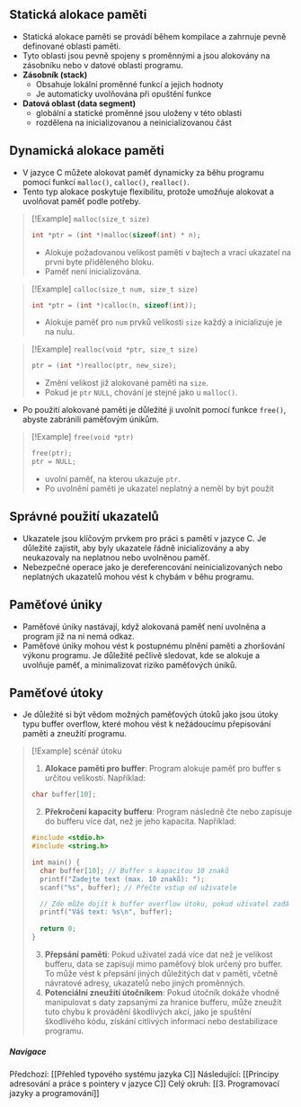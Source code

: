 ## Statická alokace paměti
- Statická alokace paměti se provádí během kompilace a zahrnuje pevně definované oblasti paměti.
- Tyto oblasti jsou pevně spojeny s proměnnými a jsou alokovány na zásobníku nebo v datové oblasti programu.
- **Zásobník (stack)**
	- Obsahuje lokální proměnné funkcí a jejich hodnoty
	- Je automaticky uvolňována při opuštění funkce
- **Datová oblast (data segment)**
	- globální a statické proměnné jsou uloženy v této oblasti
	- rozdělena na inicializovanou a neinicializovanou část

## Dynamická alokace paměti
- V jazyce C můžete alokovat paměť dynamicky za běhu programu pomocí funkcí `malloc()`, `calloc()`, `realloc()`.
- Tento typ alokace poskytuje flexibilitu, protože umožňuje alokovat a uvolňovat paměť podle potřeby.

>[!Example] `malloc(size_t size)`
>```C
>int *ptr = (int *)malloc(sizeof(int) * n);
>```
>- Alokuje požadovanou velikost paměti v bajtech a vrací ukazatel na první byte přiděleného bloku. 
>- Paměť není inicializována.

>[!Example] `calloc(size_t num, size_t size)`
>```C
>int *ptr = (int *)calloc(n, sizeof(int));
>```
>- Alokuje paměť pro `num` prvků velikosti `size` každý a inicializuje je na nulu.

>[!Example] `realloc(void *ptr, size_t size)`
>```C
>ptr = (int *)realloc(ptr, new_size);
>```
>- Změní velikost již alokované paměti na `size`. 
>- Pokud je `ptr` `NULL`, chování je stejné jako u `malloc()`.

- Po použití alokované paměti je důležité ji uvolnit pomocí funkce `free()`, abyste zabránili paměťovým únikům.

>[!Example] `free(void *ptr)`
>```C
>free(ptr);
>ptr = NULL;
>```
>- uvolní paměť, na kterou ukazuje `ptr`. 
>- Po uvolnění paměti je ukazatel neplatný a neměl by být použit

## Správné použití ukazatelů
- Ukazatele jsou klíčovým prvkem pro práci s pamětí v jazyce C. Je důležité zajistit, aby byly ukazatele řádně inicializovány a aby neukazovaly na neplatnou nebo uvolněnou paměť.
- Nebezpečné operace jako je dereferencování neinicializovaných nebo neplatných ukazatelů mohou vést k chybám v běhu programu.

## Paměťové úniky
- Paměťové úniky nastávají, když alokovaná paměť není uvolněna a program již na ni nemá odkaz.
- Paměťové úniky mohou vést k postupnému plnění paměti a zhoršování výkonu programu. Je důležité pečlivě sledovat, kde se alokuje a uvolňuje paměť, a minimalizovat riziko paměťových úniků.

## Paměťové útoky
- Je důležité si být vědom možných paměťových útoků jako jsou útoky typu buffer overflow, které mohou vést k nežádoucímu přepisování paměti a zneužití programu.

>[!Example] scénář útoku
>1. **Alokace paměti pro buffer**: Program alokuje paměť pro buffer s určitou velikostí. Například:
>
>```C
>char buffer[10];
>```
>
>2. **Překročení kapacity bufferu**: Program následně čte nebo zapisuje do bufferu více dat, než je jeho kapacita. Například:
>
>```C
>#include <stdio.h>
>#include <string.h>
>
>int main() {
> 	char buffer[10]; // Buffer s kapacitou 10 znaků
> 	printf("Zadejte text (max. 10 znaků): ");
> 	scanf("%s", buffer); // Přečte vstup od uživatele
>
> 	// Zde může dojít k buffer overflow útoku, pokud uživatel zadá více než 10 znaků
> 	printf("Váš text: %s\n", buffer);
>  
> 	return 0;
>}
>```
>
>3. **Přepsání paměti**: Pokud uživatel zadá více dat než je velikost bufferu, data se zapisují mimo paměťový blok určený pro buffer. To může vést k přepsání jiných důležitých dat v paměti, včetně návratové adresy, ukazatelů nebo jiných proměnných.
>4. **Potenciální zneužití útočníkem**: Pokud útočník dokáže vhodně manipulovat s daty zapsanými za hranice bufferu, může zneužít tuto chybu k provádění škodlivých akcí, jako je spuštění škodlivého kódu, získání citlivých informací nebo destabilizace programu.

##### Navigace
Předchozí:  [[Přehled typového systému jazyka C]]
Následující: [[Principy adresování a práce s pointery v jazyce C]]
Celý okruh: [[3. Programovací jazyky a programování]]